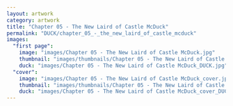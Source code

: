```yaml
---
layout: artwork
category: artwork
title: "Chapter 05 - The New Laird of Castle McDuck"
permalink: "DUCK/chapter_05_-_the_new_laird_of_castle_mcduck"
images:
  "first page":
    image: "images/Chapter 05 - The New Laird of Castle McDuck.jpg"
    thumbnail: "images/thumbnails/Chapter 05 - The New Laird of Castle McDuck.jpg"
    duck: "images/Chapter 05 - The New Laird of Castle McDuck_DUCK.jpg"
  "cover":
    image: "images/Chapter 05 - The New Laird of Castle McDuck_cover.jpg"
    thumbnail: "images/thumbnails/Chapter 05 - The New Laird of Castle McDuck_cover.jpg"
    duck: "images/Chapter 05 - The New Laird of Castle McDuck_cover_DUCK.jpg"
---
```

